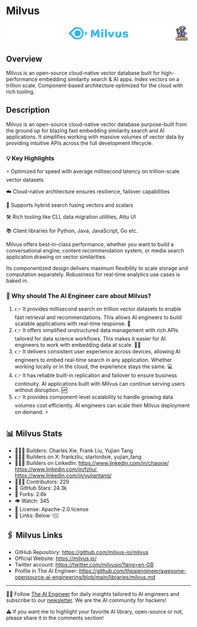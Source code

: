 # Milvus
![The AI Engineer presents Milvus](milvus_1920x192.png)
## Overview
Milvus is an open-source cloud-native vector database built for high-performance embedding similarity search & AI apps. Index vectors on a trillion scale. Component-based architecture optimized for the cloud with rich tooling.

## Description

Milvus is an open-source cloud-native vector database purpose-built from the ground up for blazing fast embedding similarity search and AI applications. It simplifies working with massive volumes of vector data by providing intuitive APIs across the full development lifecycle.

### 💡 Key Highlights

⚡️ Optimized for speed with average millisecond latency on trillion-scale vector datasets

☁️ Cloud-native architecture ensures resilience, failover capabilities

🔎 Supports hybrid search fusing vectors and scalars

🛠️ Rich tooling like CLI, data migration utilities, Attu UI

📚 Client libraries for Python, Java, JavaScript, Go etc.

Milvus offers best-in-class performance, whether you want to build a conversational engine, content recommendation system, or media search application drawing on vector similarities.

Its componentized design delivers maximum flexibility to scale storage and computation separately. Robustness for real-time analytics use cases is baked in.

### 🤔 Why should The AI Engineer care about Milvus?
1. 👉 It provides millisecond search on trillion vector datasets to enable fast retrieval and recommendations. This allows AI engineers to build scalable applications with real-time response. 🚀
2. 👉 It offers simplified unstructured data management with rich APIs tailored for data science workflows. This makes it easier for AI engineers to work with embedding data at scale. 🧑‍💻
3. 👉 It delivers consistent user experience across devices, allowing AI engineers to embed real-time search in any application. Whether working locally or in the cloud, the experience stays the same. 💻
4. 👉 It has reliable built-in replication and failover to ensure business continuity. AI applications built with Milvus can continue serving users without disruption. 🆙
5. 👉 It provides component-level scalability to handle growing data volumes cost efficiently. AI engineers can scale their Milvus deployment on demand. ⚡️

## 📊 Milvus Stats
* 👷🏽‍♀️ Builders: Charles Xie, Frank Liu, Yujian Tang
* 👩🏽‍🏭 Builders on X: frankzliu, starlordxie, yujian_tang
* 👩🏽‍💼 Builders on LinkedIn: https://www.linkedin.com/in/chaoxie/ https://www.linkedin.com/in/fzliu/, https://www.linkedin.com/in/yujiantang/
* 👩🏽‍💻 Contributors: 229
* 💫 GitHub Stars: 24.3k
* 🍴 Forks: 2.6k
* 👁️ Watch: 345
* 🪪 License: Apache-2.0 license
* 🔗 Links: Below 👇🏽

## 🖇️ Milvus Links
* GitHub Repository: https://github.com/milvus-io/milvus
* Official Website: https://milvus.io/
* Twitter account: https://twitter.com/milvusio?lang=en-GB
* Profile in The AI Engineer: https://github.com/theaiengineer/awesome-opensource-ai-engineering/blob/main/libraries/milvus.md

---
🧙🏽 Follow [The AI Engineer](https://www.linkedin.com/company/theaiengineer/) for daily insights tailored to AI engineers and subscribe to our [newsletter](http://theaiengineerco.substack.com). We are the AI community for hackers!

⚠️ If you want me to highlight your favorite AI library, open-source or not, please share it in the comments section!


